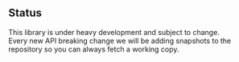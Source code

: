 ## Status

This library is under heavy development and subject to change.  
Every new API breaking change we will be adding snapshots to the repository so you can always fetch a working copy.